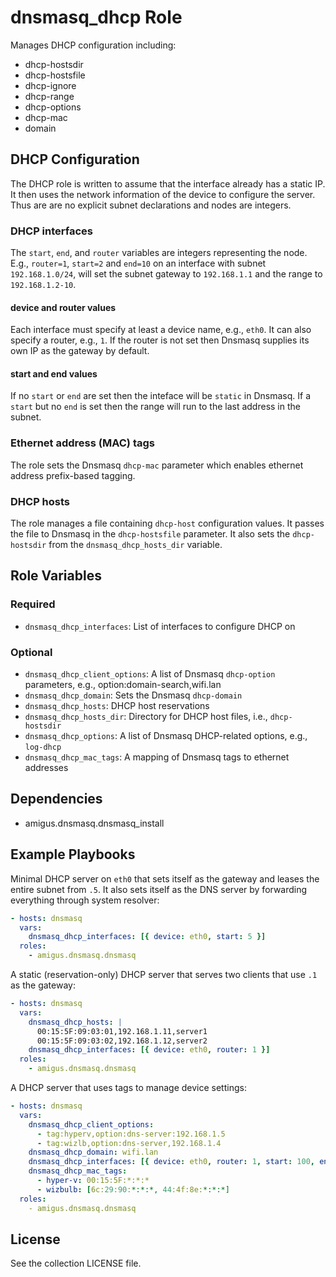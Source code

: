 # dnsmasq_dhcp Role

Manages DHCP configuration including:

- dhcp-hostsdir
- dhcp-hostsfile
- dhcp-ignore
- dhcp-range
- dhcp-options
- dhcp-mac
- domain

## DHCP Configuration

The DHCP role is written to assume that the interface already has a static IP.
It then uses the network information of the device to configure the server.
Thus are are no explicit subnet declarations and nodes are integers.

### DHCP interfaces

The `start`, `end`, and `router` variables are integers representing the node.
E.g., `router=1`, `start=2` and `end=10` on an interface with subnet `192.168.1.0/24`,
will set the subnet gateway to `192.168.1.1` and the range to `192.168.1.2-10`.

#### device and router values

Each interface must specify at least a device name, e.g., `eth0`.
It can also specify a router, e.g., `1`.
If the router is not set then Dnsmasq supplies its own IP as the gateway by default.

#### start and end values

If no `start` or `end` are set then the inteface will be `static` in Dnsmasq.
If a `start` but no `end` is set then the range will run to the last address in the subnet.

### Ethernet address (MAC) tags

The role sets the Dnsmasq `dhcp-mac` parameter which enables ethernet address prefix-based tagging.

### DHCP hosts

The role manages a file containing `dhcp-host` configuration values.
It passes the file to Dnsmasq in the `dhcp-hostsfile` parameter.
It also sets the `dhcp-hostsdir` from the `dnsmasq_dhcp_hosts_dir` variable.

## Role Variables

### Required

- `dnsmasq_dhcp_interfaces`: List of interfaces to configure DHCP on

### Optional

- `dnsmasq_dhcp_client_options`: A list of Dnsmasq `dhcp-option` parameters,
  e.g., option:domain-search,wifi.lan
- `dnsmasq_dhcp_domain`: Sets the Dnsmasq `dhcp-domain`
- `dnsmasq_dhcp_hosts`: DHCP host reservations
- `dnsmasq_dhcp_hosts_dir`: Directory for DHCP host files, i.e., `dhcp-hostsdir`
- `dnsmasq_dhcp_options`: A list of Dnsmasq DHCP-related options, e.g., `log-dhcp`
- `dnsmasq_dhcp_mac_tags`: A mapping of Dnsmasq tags to ethernet addresses

## Dependencies

- amigus.dnsmasq.dnsmasq_install

## Example Playbooks

Minimal DHCP server on `eth0` that sets itself as the gateway and leases the entire subnet from `.5`.
It also sets itself as the DNS server by forwarding everything through system resolver:

```yaml
- hosts: dnsmasq
  vars:
    dnsmasq_dhcp_interfaces: [{ device: eth0, start: 5 }]
  roles:
    - amigus.dnsmasq.dnsmasq
```

A static (reservation-only) DHCP server that serves two clients that use `.1` as the gateway:

```yaml
- hosts: dnsmasq
  vars:
    dnsmasq_dhcp_hosts: |
      00:15:5F:09:03:01,192.168.1.11,server1
      00:15:5F:09:03:02,192.168.1.12,server2
    dnsmasq_dhcp_interfaces: [{ device: eth0, router: 1 }]
  roles:
    - amigus.dnsmasq.dnsmasq
```

A DHCP server that uses tags to manage device settings:

```yaml
- hosts: dnsmasq
  vars:
    dnsmasq_dhcp_client_options:
      - tag:hyperv,option:dns-server:192.168.1.5
      - tag:wizlb,option:dns-server,192.168.1.4
    dnsmasq_dhcp_domain: wifi.lan
    dnsmasq_dhcp_interfaces: [{ device: eth0, router: 1, start: 100, end: 199 }]
    dnsmasq_dhcp_mac_tags:
      - hyper-v: 00:15:5F:*:*:*
      - wizbulb: [6c:29:90:*:*:*, 44:4f:8e:*:*:*]
  roles:
    - amigus.dnsmasq.dnsmasq
```

## License

See the collection LICENSE file.
